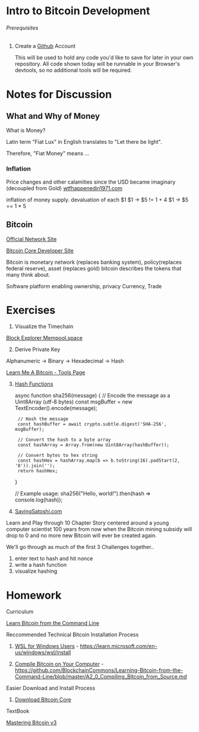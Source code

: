 # Intro to Bitcoin Development

###### Prerequisites

1. Create a [Github](https://github.com) Account
   
    This will be used to hold any code you'd like to save for later in your own repository.
    All code shown today will be runnable in your Browser's devtools, so no additional tools will be required.

# Notes for Discussion

## What and Why of Money

What is Money?

Latin term "Fiat Lux" in English translates to "Let there be light". 

Therefore, "Fiat Money" means ...

### Inflation

Price changes and other calamities since the USD became imaginary (decoupled from Gold) 
[wtfhappenedin1971.com](https://wtfhappenedin1971.com)

inflation of money supply. devaluation of each $1
$1 -> $5 != 1 + 4
$1 -> $5 == 1 * 5

## Bitcoin

[Official Network Site](https://bitcoin.org)

[Bitcoin Core Developer Site](http://bitcoindevs.xyz/)

Bitcoin is monetary network (replaces banking system), policy(replaces federal reserve), asset (replaces gold)
bitcoin describes the tokens that many think about.

Software platform enabling ownership, privacy
Currency, Trade

# Exercises

1. Visualize the Timechain

[Block Explorer Mempool.space](https://mempool.space/)

2. Derive Private Key

Alphanumeric -> Binary -> Hexadecimal -> Hash

[Learn Me A Bitcoin - Tools Page](https://learnmeabitcoin.com/tools/)


3. [Hash Functions](https://learnmeabitcoin.com/technical/cryptography/hash-function/)

    async function sha256(message) {
        // Encode the message as a Uint8Array (utf-8 bytes)
        const msgBuffer = new TextEncoder().encode(message);

        // Hash the message
        const hashBuffer = await crypto.subtle.digest('SHA-256', msgBuffer);

        // Convert the hash to a byte array
        const hashArray = Array.from(new Uint8Array(hashBuffer));

        // Convert bytes to hex string
        const hashHex = hashArray.map(b => b.toString(16).padStart(2, '0')).join('');
        return hashHex;
    }

    // Example usage:
    sha256("Hello, world!").then(hash => console.log(hash));


4. [SavingSatoshi.com](https://SavingSatoshi.com)

Learn and Play through 10 Chapter Story centered around a young computer scientist 100 years from now when the Bitcoin mining subsidy will drop to 0 and no more new Bitcoin will ever be created again.



We'll go through as much of the first 3 Challenges together..
1. enter text to hash and hit nonce
2. write a hash function
3. visualize hashing


# Homework

Curriculum

[Learn Bitcoin from the Command Line](https://github.com/BlockchainCommons/Learning-Bitcoin-from-the-Command-Line)

Reccommended Technical Bitcoin Installation Process

1. [WSL for Windows Users](https://learn.microsoft.com/en-us/windows/wsl/install) - https://learn.microsoft.com/en-us/windows/wsl/install

2. [Compile Bitcoin on Your Computer]() - https://github.com/BlockchainCommons/Learning-Bitcoin-from-the-Command-Line/blob/master/A2_0_Compiling_Bitcoin_from_Source.md

Easier Download and Install Process

1. [Download Bitcoin Core](https://bitcoin.org/en/download)

TextBook

[Mastering Bitcoin v3](https://github.com/bitcoinbook/bitcoinbook)
